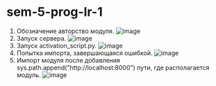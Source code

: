 # sem-5-prog-lr-1

1. Обозначение авторство модуля.
![image](https://github.com/user-attachments/assets/c188a4ab-85d3-4a57-8f88-6fa8bf6c0d01)
2. Запуск сервера.
![image](https://github.com/user-attachments/assets/90fc71c3-e094-41c8-adb4-de6cdea17690)
3. Запуск activation_script.py.
![image](https://github.com/user-attachments/assets/8646b6f8-f388-4417-b0e6-a79c84e6ed68)
4. Попытка импорта, завершающаяся ошибкой.
![image](https://github.com/user-attachments/assets/0baccd08-15ca-492b-a134-939812e29202)
5. Импорт модуля после добавления sys.path.append("http://localhost:8000") пути, где располагается модуль.
![image](https://github.com/user-attachments/assets/0bc14686-39ac-49f2-a9fe-8eca790c6807)
